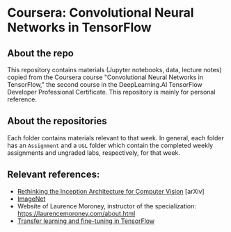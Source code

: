 # Coursera: Convolutional Neural Networks in TensorFlow

## About the repo
This repository contains materials (Jupyter notebooks, data, lecture notes) copied from the Coursera course "Convolutional Neural Networks in TensorFlow," the second course in the DeepLearning.AI TensorFlow Developer Professional Certificate. This repository is mainly for personal reference.

## About the repositories
Each folder contains materials relevant to that week. In general, each folder has an `Assignment` and a `UGL` folder which contain the completed weekly assignments and ungraded labs, respectively, for that week. 

## Relevant references:
* <a href="https://arxiv.org/abs/1512.00567">Rethinking the Inception Architecture for Computer Vision</a> [arXiv]
* <a href="https://image-net.org/index.php">ImageNet</a>
* Website of Laurence Moroney, instructor of the specialization: https://laurencemoroney.com/about.html
* <a href="https://www.tensorflow.org/tutorials/images/transfer_learning">Transfer learning and fine-tuning in TensorFlow</a> 
